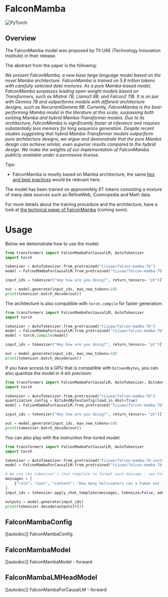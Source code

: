 <!--Copyright 2024 The HuggingFace Team. All rights reserved.

Licensed under the Apache License, Version 2.0 (the "License"); you may not use this file except in compliance with
the License. You may obtain a copy of the License at

http://www.apache.org/licenses/LICENSE-2.0

Unless required by applicable law or agreed to in writing, software distributed under the License is distributed on
an "AS IS" BASIS, WITHOUT WARRANTIES OR CONDITIONS OF ANY KIND, either express or implied. See the License for the
specific language governing permissions and limitations under the License.

⚠️ Note that this file is in Markdown but contain specific syntax for our doc-builder (similar to MDX) that may not be
rendered properly in your Markdown viewer.

-->

# FalconMamba

<div class="flex flex-wrap space-x-1">
<img alt="PyTorch" src="https://img.shields.io/badge/PyTorch-DE3412?style=flat&logo=pytorch&logoColor=white">
</div>

## Overview

The FalconMamba model was proposed by TII UAE (Technology Innovation Institute) in their release.

The abstract from the paper is the following:

*We present FalconMamba, a new base large language model based on the novel Mamba architecture. FalconMamba is trained on 5.8 trillion tokens with carefully selected data mixtures. As a pure Mamba-based model, FalconMamba surpasses leading open-weight models based on Transformers, such as Mistral 7B, Llama3 8B, and Falcon2 11B. It is on par with Gemma 7B and outperforms models with different architecture designs, such as RecurrentGemma 9B. Currently, FalconMamba is the best-performing Mamba model in the literature at this scale, surpassing both existing Mamba and hybrid Mamba-Transformer models.
Due to its architecture, FalconMamba is significantly faster at inference and requires substantially less memory for long sequence generation. Despite recent studies suggesting that hybrid Mamba-Transformer models outperform pure architecture designs, we argue and demonstrate that the pure Mamba design can achieve similar, even superior results compared to the hybrid design. We make the weights of our implementation of FalconMamba publicly available under a permissive license.*

Tips:

- FalconMamba is mostly based on Mamba architecture, the same [tips and best practices](./mamba) would be relevant here.

The model has been trained on approximtely 6T tokens consisting a mixture of many data sources such as RefineWeb, Cosmopedia and Math data.

For more details about the training procedure and the architecture, have a look at [the technical paper of FalconMamba]() (coming soon).

# Usage

Below we demonstrate how to use the model:

```python 
from transformers import FalconMambaForCausalLM, AutoTokenizer
import torch

tokenizer = AutoTokenizer.from_pretrained("tiiuae/falcon-mamba-7b")
model = FalconMambaForCausalLM.from_pretrained("tiiuae/falcon-mamba-7b")

input_ids = tokenizer("Hey how are you doing?", return_tensors= "pt")["input_ids"]

out = model.generate(input_ids, max_new_tokens=10)
print(tokenizer.batch_decode(out))
```

The architecture is also compatible with `torch.compile` for faster generation:

```python 
from transformers import FalconMambaForCausalLM, AutoTokenizer
import torch

tokenizer = AutoTokenizer.from_pretrained("tiiuae/falcon-mamba-7b")
model = FalconMambaForCausalLM.from_pretrained("tiiuae/falcon-mamba-7b", torch_dtype=torch.bfloat16).to(0)
model = torch.compile(model)

input_ids = tokenizer("Hey how are you doing?", return_tensors= "pt")["input_ids"]

out = model.generate(input_ids, max_new_tokens=10)
print(tokenizer.batch_decode(out))
```

If you have access to a GPU that is compatible with `bitsandbytes`, you can also quantize the model in 4-bit precision:

```python 
from transformers import FalconMambaForCausalLM, AutoTokenizer, BitsAndBytesConfig
import torch

tokenizer = AutoTokenizer.from_pretrained("tiiuae/falcon-mamba-7b")
quantization_config = BitsAndBytesConfig(load_in_4bit=True)
model = FalconMambaForCausalLM.from_pretrained("tiiuae/falcon-mamba-7b", quantization_config=quantization_config)

input_ids = tokenizer("Hey how are you doing?", return_tensors= "pt")["input_ids"]

out = model.generate(input_ids, max_new_tokens=10)
print(tokenizer.batch_decode(out))
```

You can also play with the instruction fine-tuned model:

```python 
from transformers import FalconMambaForCausalLM, AutoTokenizer
import torch

tokenizer = AutoTokenizer.from_pretrained("tiiuae/falcon-mamba-7b-instruct")
model = FalconMambaForCausalLM.from_pretrained("tiiuae/falcon-mamba-7b-instruct")

# We use the tokenizer's chat template to format each message - see https://huggingface.co/docs/transformers/main/en/chat_templating
messages = [
    {"role": "user", "content": "How many helicopters can a human eat in one sitting?"},
]
input_ids = tokenizer.apply_chat_template(messages, tokenize=False, add_generation_prompt=True).input_ids

outputs = model.generate(input_ids)
print(tokenizer.decode(outputs[0]))
```

## FalconMambaConfig

[[autodoc]] FalconMambaConfig

## FalconMambaModel

[[autodoc]] FalconMambaModel
    - forward

## FalconMambaLMHeadModel

[[autodoc]] FalconMambaForCausalLM
    - forward
